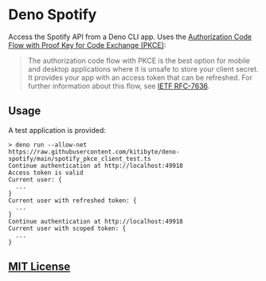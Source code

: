 # Deno Spotify

Access the Spotify API from a Deno CLI app. Uses the [Authorization Code Flow with Proof Key for Code Exchange (PKCE)][1]:

> The authorization code flow with PKCE is the best option for mobile and desktop applications where it is unsafe to store your client secret. It provides your app with an access token that can be refreshed. For further information about this flow, see [IETF RFC-7636][2].

## Usage

A test application is provided:

```shell
> deno run --allow-net https://raw.githubusercontent.com/kitibyte/deno-spotify/main/spotify_pkce_client_test.ts
Continue authentication at http://localhost:49918
Access token is valid
Current user: {
  ...
}
Current user with refreshed token: {
  ...
}
Continue authentication at http://localhost:49918
Current user with scoped token: {
  ...
}
```

## [MIT License](LICENSE)

[1]: https://developer.spotify.com/documentation/general/guides/authorization-guide/#authorization-code-flow-with-proof-key-for-code-exchange-pkce
[2]: https://tools.ietf.org/html/rfc7636
